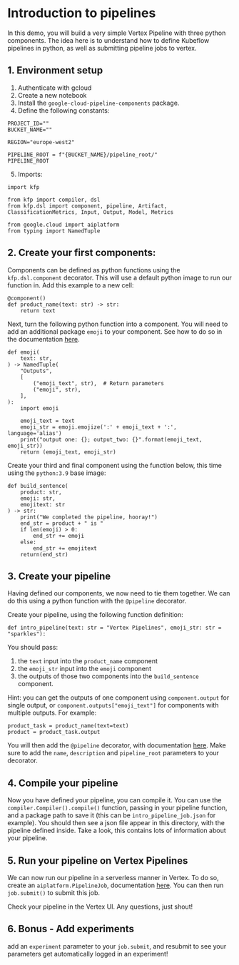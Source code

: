 # Introduction to pipelines

In this demo, you will build a very simple Vertex Pipeline with three python components. The idea here is to understand how to define Kubeflow pipelines in python, as well as submitting pipeline jobs to vertex. 


## 1. Environment setup

1. Authenticate with gcloud
2. Create a new notebook
3. Install the `google-cloud-pipeline-components` package. 
4. Define the following constants:

```
PROJECT_ID=""
BUCKET_NAME=""

REGION="europe-west2"

PIPELINE_ROOT = f"{BUCKET_NAME}/pipeline_root/"
PIPELINE_ROOT
```
5. Imports:

```
import kfp

from kfp import compiler, dsl
from kfp.dsl import component, pipeline, Artifact, ClassificationMetrics, Input, Output, Model, Metrics

from google.cloud import aiplatform
from typing import NamedTuple
```

## 2. Create your first components:

Components can be defined as python functions using the `kfp.dsl.component` decorator. This will use a default python image to run our function in. Add this example to a new cell:

```
@component()
def product_name(text: str) -> str:
    return text
```

Next, turn the following python function into a component. You will need to add an additional package `emoji` to your component. See how to do so in the documentation [here](https://kubeflow-pipelines.readthedocs.io/en/stable/source/dsl.html#kfp.dsl.component).

```
def emoji(
    text: str,
) -> NamedTuple(
    "Outputs",
    [
        ("emoji_text", str),  # Return parameters
        ("emoji", str),
    ],
):
    import emoji

    emoji_text = text
    emoji_str = emoji.emojize(':' + emoji_text + ':', language='alias')
    print("output one: {}; output_two: {}".format(emoji_text, emoji_str))
    return (emoji_text, emoji_str)
```

Create your third and final component using the function below, this time using the `python:3.9` base image:

```
def build_sentence(
    product: str,
    emoji: str,
    emojitext: str
) -> str:
    print("We completed the pipeline, hooray!")
    end_str = product + " is "
    if len(emoji) > 0:
        end_str += emoji
    else:
        end_str += emojitext
    return(end_str)
```

## 3. Create your pipeline

Having defined our components, we now need to tie them together. We can do this using a python function with the `@pipeline` decorator. 

Create your pipeline, using the following function definition:

``` 
def intro_pipeline(text: str = "Vertex Pipelines", emoji_str: str = "sparkles"):
```

You should pass:
1. the `text` input into the `product_name` component
2. the `emoji_str` input into the `emoji` component
3. the outputs of those two components into the `build_sentence` component.

Hint: you can get the outputs of one component using `component.output` for single output, or `component.outputs["emoji_text"]` for components with multiple outputs. For example:

```
product_task = product_name(text=text)
product = product_task.output
```

You will then add the `@pipeline` decorator, with documentation [here](https://kubeflow-pipelines.readthedocs.io/en/stable/source/dsl.html#kfp.dsl.pipeline). Make sure to add the `name`, `description` and `pipeline_root` parameters to your decorator. 


## 4. Compile your pipeline

Now you have defined your pipeline, you can compile it. You can use the `compiler.Compiler().compile()` function, passing in your pipeline function, and a package path to save it (this can be `intro_pipeline_job.json` for example). You should then see a json file appear in this directory, with the pipeline defined inside. Take a look, this contains lots of information about your pipeline. 

## 5. Run your pipeline on Vertex Pipelines

We can now run our pipeline in a serverless manner in Vertex. To do so, create an `aiplatform.PipelineJob`, documentation [here](https://cloud.google.com/python/docs/reference/aiplatform/latest/google.cloud.aiplatform.PipelineJob). You can then run `job.submit()` to submit this job. 

Check your pipeline in the Vertex UI. Any questions, just shout!

## 6. Bonus - Add experiments

add an `experiment` parameter to your `job.submit`, and resubmit to see your parameters get automatically logged in an experiment!